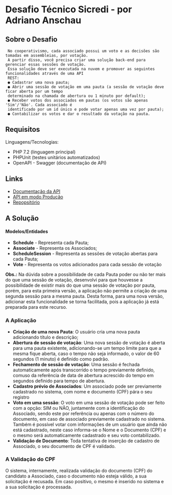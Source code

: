 # Desafio Técnico Sicredi - por Adriano Anschau

## Sobre o Desafio
```
 No cooperativismo, cada associado possui um voto e as decisões são tomadas em assembleias, por votação.
 A partir disso, você precisa criar uma solução back-end para gerenciar essas sessões de votação.
 Essa solução deve ser executada na nuvem e promover as seguintes funcionalidades através de uma API
 REST:
 ● Cadastrar uma nova pauta;
 ● Abrir uma sessão de votação em uma pauta (a sessão de votação deve ficar aberta por um tempo
 determinado na chamada de abertura ou 1 minuto por default);
 ● Receber votos dos associados em pautas (os votos são apenas 'Sim'/'Não'. Cada associado é
 identificado por um id único e pode votar apenas uma vez por pauta);
 ● Contabilizar os votos e dar o resultado da votação na pauta.
 ```

## Requisitos

Linguagens/Tecnologias:
- PHP 7.2 (linguagem principal)
- PHPUnit (testes unitários automatizados)
- OpenAPI - Swagger (documentação de API) 

## Links
- [Documentação da API](http://desafio-tecnico-sicredi.herokuapp.com/api/v1/documentation)
- [API em modo Produção](https://desafio-tecnico-sicredi.herokuapp.com/api/v1)
- [Repopsitório](https://gitlab.com/adrianoanschau/desafio-tecnico-sicredi)

## A Solução

#### Modelos/Entidades

- **Schedule** - Representa cada Pauta;
- **Associate** - Representa os Associados;
- **ScheduleSession** - Representa as sessões de votação abertas para cada Pauta;
- **Vote** - Representa os votos adicionados para cada sessão de votação

**Obs.:** Na dúvida sobre a possibilidade de cada Pauta poder ou não ter mais do que uma sessão de votação, desenvolvi para que houvesse a possibilidade de existir mais do que uma sessão de votação por pauta, porém, para esta primeira versão, a aplicação não permite a criação de uma segunda sessão para a mesma pauta. Desta forma, para uma nova versão, adicionar esta funcionalidade se torna facilitada, pois a aplicação já está preparada para este recurso.

### A Aplicação

- **Criação de uma nova Pauta**: O usuário cria uma nova pauta adicionando título e descrição;
- **Abertura de sessão de votação**: Uma nova sessão de votação é aberta para uma pauta existente, adicionando-se um tempo limite para que a mesma fique aberta, caso o tempo não seja informado, o valor de 60 segundos (1 minuto) é definido como padrão.
- **Fechamento de sessão de votação**: Uma sessão é fechada automaticamente após transcorrido o tempo previamente definido, comuso da referência de data de abertura acrescido do tempo em segundos definido para tempo de abertura.
- **Cadastro prévio de Associados**: Um associado pode ser previamente cadastrado no sistema, com nome e documento (CPF) pára o seu registro
- **Voto em uma sessão**: O voto em uma sessão de votação pode ser feito com a opção: SIM ou NÃO, juntamente com a identificação do Associado, sendo este por referência ou apenas com o número do documento, em caso de associado previamente cadastrado no sistema. Também é possível votar com informações de um usuário que ainda não está cadastrado, neste caso informa-se o Nome e o Documento (CPF) e o mesmo será automaticamente cadastrado e seu voto contabilizado.
- **Validação de Documento**: Toda tentativa de inserção de cadastro de Associado, o seu documento de CPF é validado.

### A Validação do CPF

O sistema, internamente, realizada validação do documento (CPF) do candidato a Associado, caso o documento não esteja válido, a sua solicitação é recusada.
Em caso positivo, o mesmo é inserido no sistema e a sua solicitação é processada.
